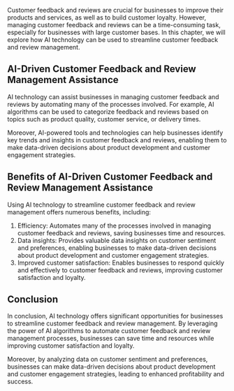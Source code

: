 
Customer feedback and reviews are crucial for businesses to improve their products and services, as well as to build customer loyalty. However, managing customer feedback and reviews can be a time-consuming task, especially for businesses with large customer bases. In this chapter, we will explore how AI technology can be used to streamline customer feedback and review management.

AI-Driven Customer Feedback and Review Management Assistance
------------------------------------------------------------

AI technology can assist businesses in managing customer feedback and reviews by automating many of the processes involved. For example, AI algorithms can be used to categorize feedback and reviews based on topics such as product quality, customer service, or delivery times.

Moreover, AI-powered tools and technologies can help businesses identify key trends and insights in customer feedback and reviews, enabling them to make data-driven decisions about product development and customer engagement strategies.

Benefits of AI-Driven Customer Feedback and Review Management Assistance
------------------------------------------------------------------------

Using AI technology to streamline customer feedback and review management offers numerous benefits, including:

1. Efficiency: Automates many of the processes involved in managing customer feedback and reviews, saving businesses time and resources.
2. Data insights: Provides valuable data insights on customer sentiment and preferences, enabling businesses to make data-driven decisions about product development and customer engagement strategies.
3. Improved customer satisfaction: Enables businesses to respond quickly and effectively to customer feedback and reviews, improving customer satisfaction and loyalty.

Conclusion
----------

In conclusion, AI technology offers significant opportunities for businesses to streamline customer feedback and review management. By leveraging the power of AI algorithms to automate customer feedback and review management processes, businesses can save time and resources while improving customer satisfaction and loyalty.

Moreover, by analyzing data on customer sentiment and preferences, businesses can make data-driven decisions about product development and customer engagement strategies, leading to enhanced profitability and success.
